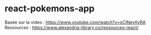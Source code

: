 # react-pokemons-app

Basée sur la video : https://www.youtube.com/watch?v=oCINeytlyRA
<br>
Ressources : https://www.alexandria-library.co/ressources-react/
